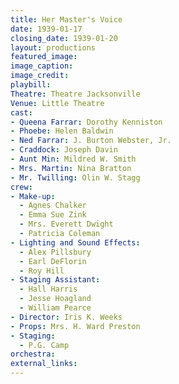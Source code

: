 ```yaml
---
title: Her Master's Voice
date: 1939-01-17
closing_date: 1939-01-20
layout: productions
featured_image:
image_caption:
image_credit:
playbill:
Theatre: Theatre Jacksonville
Venue: Little Theatre
cast:
- Queena Farrar: Dorothy Kenniston
- Phoebe: Helen Baldwin
- Ned Farrar: J. Burton Webster, Jr.
- Craddock: Joseph Davin
- Aunt Min: Mildred W. Smith
- Mrs. Martin: Nina Bratton
- Mr. Twilling: Olin W. Stagg
crew:
- Make-up:
  - Agnes Chalker
  - Emma Sue Zink
  - Mrs. Everett Dwight
  - Patricia Coleman
- Lighting and Sound Effects:
  - Alex Pillsbury
  - Earl DeFlorin
  - Roy Hill
- Staging Assistant:
  - Hall Harris
  - Jesse Hoagland
  - William Pearce
- Director: Iris K. Weeks
- Props: Mrs. H. Ward Preston
- Staging:
  - P.G. Camp
orchestra:
external_links:
---
```


